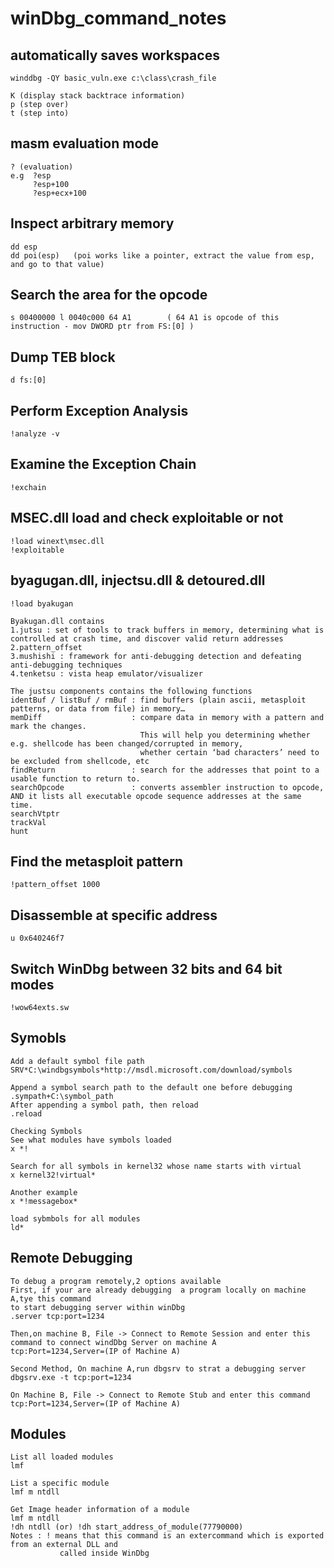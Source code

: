 # winDbg\_command\_notes

## automatically saves workspaces

```text
winddbg -QY basic_vuln.exe c:\class\crash_file 

K (display stack backtrace information)   
p (step over)
t (step into)
```

## masm evaluation mode

```text
? (evaluation)
e.g  ?esp 
     ?esp+100 
     ?esp+ecx+100  
```

## Inspect arbitrary memory

```text
dd esp 
dd poi(esp)   (poi works like a pointer, extract the value from esp, and go to that value) 
```

## Search the area for the opcode

```text
s 00400000 l 0040c000 64 A1        ( 64 A1 is opcode of this instruction - mov DWORD ptr from FS:[0] )
```

## Dump TEB block

```text
d fs:[0] 
```

## Perform Exception Analysis

```text
!analyze -v
```

## Examine the Exception Chain

```text
!exchain
```

## MSEC.dll load and check exploitable or not

```text
!load winext\msec.dll 
!exploitable 
```

## byagugan.dll, injectsu.dll & detoured.dll

```text
!load byakugan 

Byakugan.dll contains 
1.jutsu : set of tools to track buffers in memory, determining what is controlled at crash time, and discover valid return addresses
2.pattern_offset
3.mushishi : framework for anti-debugging detection and defeating anti-debugging techniques
4.tenketsu : vista heap emulator/visualizer

The justsu components contains the following functions 
identBuf / listBuf / rmBuf : find buffers (plain ascii, metasploit patterns, or data from file) in memory…
memDiff                    : compare data in memory with a pattern and mark the changes. 
                             This will help you determining whether e.g. shellcode has been changed/corrupted in memory, 
                             whether certain ‘bad characters’ need to be excluded from shellcode, etc
findReturn                 : search for the addresses that point to a usable function to return to.
searchOpcode               : converts assembler instruction to opcode, AND it lists all executable opcode sequence addresses at the same time.
searchVtptr
trackVal
hunt
```

## Find the metasploit pattern

```text
!pattern_offset 1000
```

## Disassemble at specific address

```text
u 0x640246f7
```

## Switch WinDbg between 32 bits and 64 bit modes

```text
!wow64exts.sw 
```

## Symobls

```text
Add a default symbol file path
SRV*C:\windbgsymbols*http://msdl.microsoft.com/download/symbols

Append a symbol search path to the default one before debugging
.sympath+C:\symbol_path 
After appending a symbol path, then reload
.reload 

Checking Symbols
See what modules have symbols loaded 
x *!

Search for all symbols in kernel32 whose name starts with virtual 
x kernel32!virtual* 

Another example 
x *!messagebox* 

load sybmbols for all modules 
ld*
```

## Remote Debugging

```text
To debug a program remotely,2 options available
First, if your are already debugging  a program locally on machine A,tye this command 
to start debugging server within winDbg 
.server tcp:port=1234 

Then,on machine B, File -> Connect to Remote Session and enter this command to connect windDbg Server on machine A
tcp:Port=1234,Server=(IP of Machine A) 

Second Method, On machine A,run dbgsrv to strat a debugging server
dbgsrv.exe -t tcp:port=1234 

On Machine B, File -> Connect to Remote Stub and enter this command
tcp:Port=1234,Server=(IP of Machine A)
```

## Modules

```text
List all loaded modules
lmf 

List a specific module
lmf m ntdll 

Get Image header information of a module
lmf m ntdll 
!dh ntdll (or) !dh start_address_of_module(77790000) 
Notes : ! means that this command is an extercommand which is exported from an external DLL and 
           called inside WinDbg
```


